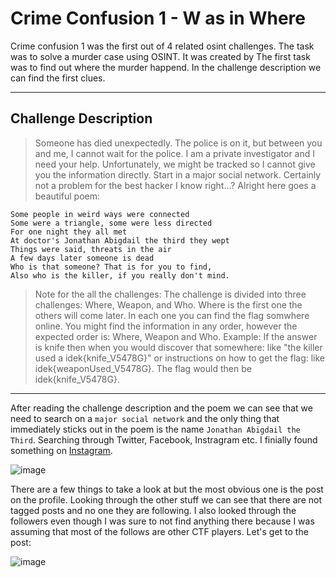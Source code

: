 # Crime Confusion 1 - W as in Where

Crime confusion 1 was the first out of 4 related osint challenges. The task was to solve a murder case using OSINT. It was created by  The first task was to find out where the murder happend. In the challenge description we can find the first clues.

---

## Challenge Description

>Someone has died unexpectedly. The police is on it, but between you and me, I cannot wait for the police. I am a private investigator and I need your help. Unfortunately, we might be tracked so I cannot give you the information directly. Start in a major social network. Certainly not a problem for the best hacker I know right...? Alright here goes a beautiful poem:
>
>
```
Some people in weird ways were connected 
Some were a triangle, some were less directed
For one night they all met
At doctor's Jonathan Abigdail the third they wept 
Things were said, threats in the air
A few days later someone is dead
Who is that someone? That is for you to find,
Also who is the killer, if you really don't mind.
```
>
>Note for the all the challenges: The challenge is divided into three challenges: Where, Weapon, and Who. Where is the first one the others will come later. In each one you can find the flag somwhere online. You might find the information in any order, however the expected order is: Where, Weapon and Who. Example: If the answer is knife then when you would discover that somewhere: like "the killer used a idek{knife_V5478G}" or instructions on how to get the flag: like idek{weaponUsed_V5478G}. The flag would then be idek{knife_V5478G}.

---

After reading the challenge description and the poem we can see that we need to search on a `major social network` and the only thing that immediately sticks out in the poem is the name `Jonathan Abigdail the Third`. Searching through Twitter, Facebook, Instragram etc. I finially found something on [Instagram](https://www.instagram.com/abigdail3djohn/).

![image](https://user-images.githubusercontent.com/37932436/213729994-10630946-b85c-41bf-b56b-2cae640aebba.png) 

There are a few things to take a look at but the most obvious one is the post on the profile. Looking through the other stuff we can see that there are not tagged posts and no one they are following. I also looked through the followers even though I was sure to not find anything there because I was assuming that most of the follows are other CTF players. Let's get to the post:

![image](https://user-images.githubusercontent.com/37932436/213731564-ac3688ac-f1ce-41b1-a8c9-b2f298f9cd48.png)



